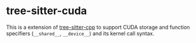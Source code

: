tree-sitter-cuda
==================

This is a extension of [tree-sitter-cpp](https://github.com/tree-sitter/tree-sitter-cpp) to support
CUDA storage and function specifiers (`__shared__`, `__device__`) and its kernel call syntax.
